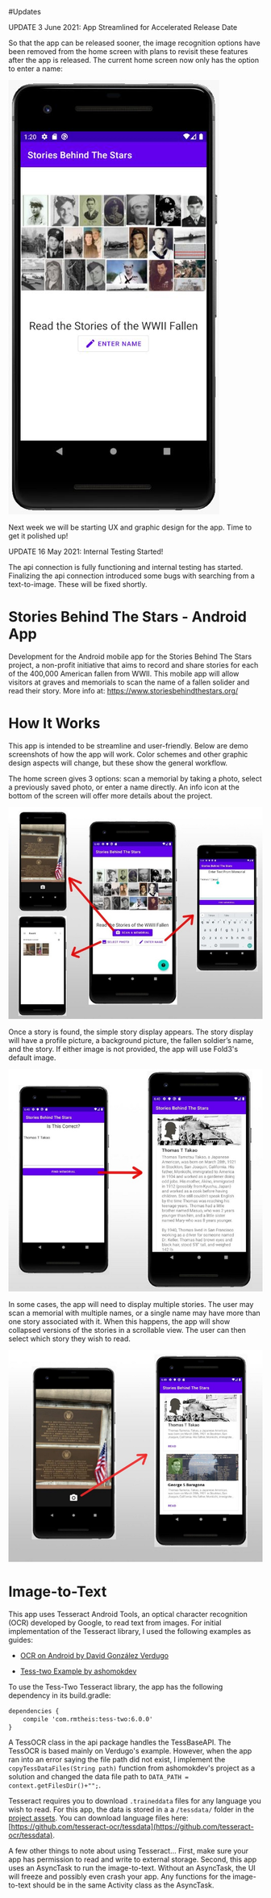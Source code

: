 #Updates

UPDATE 3 June 2021: App Streamlined for Accelerated Release Date

So that the app can be released sooner, the image recognition options have been removed from the home screen with plans to revisit these features after the app is released. The current home screen now only has the option to enter a name:

![Streamlined Home Screen](screenshots_v1/StreamlinedHomeScreen.JPG)
 
Next week we will be starting UX and graphic design for the app. Time to get it polished up!


UPDATE 16 May 2021: Internal Testing Started!

The api connection is fully functioning and internal testing has started. Finalizing the api connection introduced some bugs with searching from a text-to-image. These will be fixed shortly.

# Stories Behind The Stars - Android App
Development for the Android mobile app for the Stories Behind The Stars project, a non-profit initiative that aims to record and share stories for each of the 400,000 American fallen from WWII. This mobile app will allow visitors at graves and memorials to scan the name of a fallen solider and read their story. More info at: https://www.storiesbehindthestars.org/


# How It Works

This app is intended to be streamline and user-friendly. Below are demo screenshots of how the app will work. Color schemes and other graphic design aspects will change, but these show the general workflow.

The home screen gives 3 options: scan a memorial by taking a photo, select a previously saved photo, or enter a name directly. An info icon at the bottom of the screen will offer more details about the project.

![Home Screen](screenshots_v1/HomescreenAndOptions.jpg)

Once a story is found, the simple story display appears. The story display will have a profile picture, a background picture, the fallen soldier’s  name, and the story. If either image is not provided, the app will use Fold3's default image. 

![Finding a Story](screenshots_v1/FindMemorial.jpg)

In some cases, the app will need to display multiple stories. The user may scan a memorial with multiple names, or a single name may have more than one story associated with it. When this happens, the app will show collapsed versions of the stories in a scrollable view. The user can then select which story they wish to read.

![If There Are Multiple Stories](screenshots_v1/MultipleStories.jpg)


# Image-to-Text

This app uses Tesseract Android Tools, an optical character recognition (OCR) developed by Google, to read text from images. For initial implementation of the Tesseract library, I used the following examples as guides:

- [OCR on Android by David González Verdugo](https://solidgeargroup.com/en/ocr-on-android/)

- [Tess-two Example by ashomokdev](https://github.com/ashomokdev/Tess-two_example)


To use the Tess-Two Tesseract library, the app has the following dependency in its build.gradle:

```
dependencies {
    compile 'com.rmtheis:tess-two:6.0.0'
}
```

A TessOCR class in the api package handles the TessBaseAPI. The TessOCR is based mainly on Verdugo's example. However, when the app ran into an error saying the file path did not exist, I implement the `copyTessDataFiles(String path)` function from ashomokdev's project as a solution and changed the data file path to `DATA_PATH = context.getFilesDir()+"";`.

Tesseract requires you to download `.traineddata` files for any language you wish to read. For this app, the data is stored in a a `/tessdata/` folder in the [project assets](https://advancetechtutorial.blogspot.com/2015/01/assets-folder-in-android-studio.html). You can download language files here: [https://github.com/tesseract-ocr/tessdata](https://github.com/tesseract-ocr/tessdata).

A few other things to note about using Tesseract... First, make sure your app has permission to read and write to external storage. Second, this app uses an AsyncTask to run the image-to-text. Without an AsyncTask, the UI will freeze and possibly even crash your app. Any functions for the image-to-text should be in the same Activity class as the AsyncTask.

